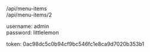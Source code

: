 /api/menu-items<br />
/api/menu-items/2<br />

username: admin<br />
password: littlelemon<br />

token: 0ac98dc5c0b94cf9bc546fc1e8ca9d7020b353b1
